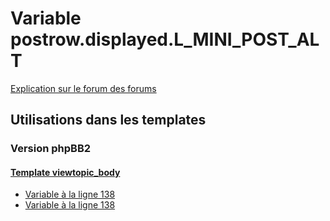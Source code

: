 # Variable postrow.displayed.L_MINI_POST_ALT
[Explication sur le forum des forums](http://forum.forumactif.com/t294113-listing-des-variables#postrow.displayed.L_MINI_POST_ALT)

## Utilisations dans les templates

### Version phpBB2

#### [Template viewtopic_body](subsilver/viewtopic_body.md)
* [Variable à la ligne 138](../subsilver/viewtopic_body.tpl#L138)
* [Variable à la ligne 138](../subsilver/viewtopic_body.tpl#L138)
